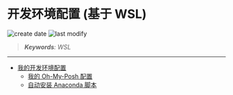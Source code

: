 开发环境配置 (基于 WSL)
===
<!--START_SECTION:badge-->
![create date](https://img.shields.io/static/v1?label=create%20date&message=2025-08-06&label_color=gray&color=lightsteelblue&style=flat-square)
![last modify](https://img.shields.io/static/v1?label=last%20modify&message=2025-08-06%2023%3A10%3A23&label_color=gray&color=thistle&style=flat-square)
<!--END_SECTION:badge-->
<!--info
date: 2025-08-06 19:40:07
top: false
draft: false
hidden: false
level: 0
tags: [tool]
-->

> ***Keywords**: WSL*

<!--START_SECTION:paper_title-->
<!--END_SECTION:paper_title-->

<!--START_SECTION:toc-->
<!--END_SECTION:toc-->

---

- [我的开发环境配置](https://gist.github.com/imhuay/59b7f2676510b5b18882b5ad31793104)
    - [我的 Oh-My-Posh 配置](https://gist.github.com/imhuay/9eb2eb3e836e594cb4a3f5ba48ff1a47)
    - [自动安装 Anaconda 脚本](https://gist.github.com/imhuay/7ce8e6b77fc3fd2eab180e10d8d972fa)